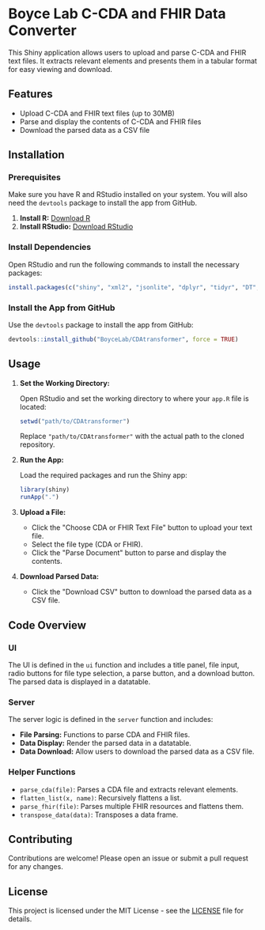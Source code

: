 # Boyce Lab C-CDA and FHIR Data Converter

This Shiny application allows users to upload and parse C-CDA and FHIR text files. It extracts relevant elements and presents them in a tabular format for easy viewing and download. 

## Features

- Upload C-CDA and FHIR text files (up to 30MB)
- Parse and display the contents of C-CDA and FHIR files
- Download the parsed data as a CSV file

## Installation

### Prerequisites

Make sure you have R and RStudio installed on your system. You will also need the `devtools` package to install the app from GitHub.

1. **Install R:** [Download R](https://cran.r-project.org/)
2. **Install RStudio:** [Download RStudio](https://www.rstudio.com/products/rstudio/download/)

### Install Dependencies

Open RStudio and run the following commands to install the necessary packages:

```r
install.packages(c("shiny", "xml2", "jsonlite", "dplyr", "tidyr", "DT", "devtools"))
```

### Install the App from GitHub

Use the `devtools` package to install the app from GitHub:

```r
devtools::install_github("BoyceLab/CDAtransformer", force = TRUE)
```

## Usage

1. **Set the Working Directory:**

   Open RStudio and set the working directory to where your `app.R` file is located:

   ```r
   setwd("path/to/CDAtransformer")
   ```

   Replace `"path/to/CDAtransformer"` with the actual path to the cloned repository.

2. **Run the App:**

   Load the required packages and run the Shiny app:

   ```r
   library(shiny)
   runApp(".")
   ```

3. **Upload a File:**

   - Click the "Choose CDA or FHIR Text File" button to upload your text file.
   - Select the file type (CDA or FHIR).
   - Click the "Parse Document" button to parse and display the contents.

4. **Download Parsed Data:**

   - Click the "Download CSV" button to download the parsed data as a CSV file.

## Code Overview

### UI

The UI is defined in the `ui` function and includes a title panel, file input, radio buttons for file type selection, a parse button, and a download button. The parsed data is displayed in a datatable.

### Server

The server logic is defined in the `server` function and includes:

- **File Parsing:** Functions to parse CDA and FHIR files.
- **Data Display:** Render the parsed data in a datatable.
- **Data Download:** Allow users to download the parsed data as a CSV file.

### Helper Functions

- `parse_cda(file)`: Parses a CDA file and extracts relevant elements.
- `flatten_list(x, name)`: Recursively flattens a list.
- `parse_fhir(file)`: Parses multiple FHIR resources and flattens them.
- `transpose_data(data)`: Transposes a data frame.

## Contributing

Contributions are welcome! Please open an issue or submit a pull request for any changes.

## License

This project is licensed under the MIT License - see the [LICENSE](LICENSE) file for details.


